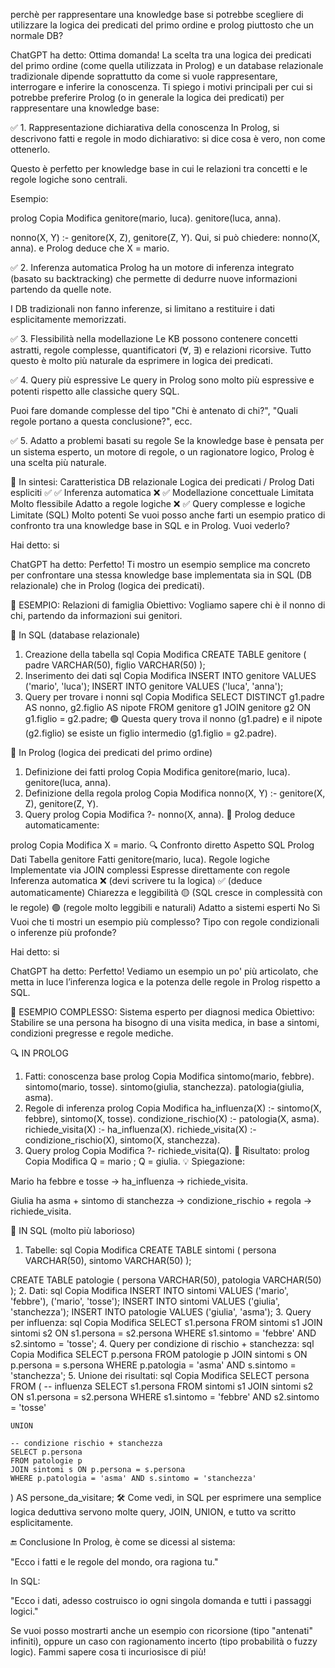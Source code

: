 perchè per rappresentare una knowledge base si potrebbe scegliere di utilizzare la logica dei predicati del primo ordine e prolog piuttosto che un normale DB? 


ChatGPT ha detto:
Ottima domanda! La scelta tra una logica dei predicati del primo ordine (come quella utilizzata in Prolog) e un database relazionale tradizionale dipende soprattutto da come si vuole rappresentare, interrogare e inferire la conoscenza. Ti spiego i motivi principali per cui si potrebbe preferire Prolog (o in generale la logica dei predicati) per rappresentare una knowledge base:

✅ 1. Rappresentazione dichiarativa della conoscenza
In Prolog, si descrivono fatti e regole in modo dichiarativo: si dice cosa è vero, non come ottenerlo.

Questo è perfetto per knowledge base in cui le relazioni tra concetti e le regole logiche sono centrali.

Esempio:

prolog
Copia
Modifica
genitore(mario, luca).
genitore(luca, anna).

nonno(X, Y) :- genitore(X, Z), genitore(Z, Y).
Qui, si può chiedere: nonno(X, anna). e Prolog deduce che X = mario.

✅ 2. Inferenza automatica
Prolog ha un motore di inferenza integrato (basato su backtracking) che permette di dedurre nuove informazioni partendo da quelle note.

I DB tradizionali non fanno inferenze, si limitano a restituire i dati esplicitamente memorizzati.

✅ 3. Flessibilità nella modellazione
Le KB possono contenere concetti astratti, regole complesse, quantificatori (∀, ∃) e relazioni ricorsive. Tutto questo è molto più naturale da esprimere in logica dei predicati.

✅ 4. Query più espressive
Le query in Prolog sono molto più espressive e potenti rispetto alle classiche query SQL.

Puoi fare domande complesse del tipo "Chi è antenato di chi?", "Quali regole portano a questa conclusione?", ecc.

✅ 5. Adatto a problemi basati su regole
Se la knowledge base è pensata per un sistema esperto, un motore di regole, o un ragionatore logico, Prolog è una scelta più naturale.

📌 In sintesi:
Caratteristica	DB relazionale	Logica dei predicati / Prolog
Dati espliciti	✅	✅
Inferenza automatica	❌	✅
Modellazione concettuale	Limitata	Molto flessibile
Adatto a regole logiche	❌	✅
Query complesse e logiche	Limitate (SQL)	Molto potenti
Se vuoi posso anche farti un esempio pratico di confronto tra una knowledge base in SQL e in Prolog. Vuoi vederlo?







Hai detto:
si


ChatGPT ha detto:
Perfetto! Ti mostro un esempio semplice ma concreto per confrontare una stessa knowledge base implementata sia in SQL (DB relazionale) che in Prolog (logica dei predicati).

🧠 ESEMPIO: Relazioni di famiglia
Obiettivo:
Vogliamo sapere chi è il nonno di chi, partendo da informazioni sui genitori.

💾 In SQL (database relazionale)
1. Creazione della tabella
sql
Copia
Modifica
CREATE TABLE genitore (
    padre VARCHAR(50),
    figlio VARCHAR(50)
);
2. Inserimento dei dati
sql
Copia
Modifica
INSERT INTO genitore VALUES ('mario', 'luca');
INSERT INTO genitore VALUES ('luca', 'anna');
3. Query per trovare i nonni
sql
Copia
Modifica
SELECT DISTINCT g1.padre AS nonno, g2.figlio AS nipote
FROM genitore g1
JOIN genitore g2 ON g1.figlio = g2.padre;
🟢 Questa query trova il nonno (g1.padre) e il nipote (g2.figlio) se esiste un figlio intermedio (g1.figlio = g2.padre).

🧠 In Prolog (logica dei predicati del primo ordine)
1. Definizione dei fatti
prolog
Copia
Modifica
genitore(mario, luca).
genitore(luca, anna).
2. Definizione della regola
prolog
Copia
Modifica
nonno(X, Y) :- genitore(X, Z), genitore(Z, Y).
3. Query
prolog
Copia
Modifica
?- nonno(X, anna).
🔁 Prolog deduce automaticamente:

prolog
Copia
Modifica
X = mario.
🔍 Confronto diretto
Aspetto	SQL	Prolog
Dati	Tabella genitore	Fatti genitore(mario, luca).
Regole logiche	Implementate via JOIN complessi	Espresse direttamente con regole
Inferenza automatica	❌ (devi scrivere tu la logica)	✅ (deduce automaticamente)
Chiarezza e leggibilità	🟡 (SQL cresce in complessità con le regole)	🟢 (regole molto leggibili e naturali)
Adatto a sistemi esperti	No	Sì
Vuoi che ti mostri un esempio più complesso? Tipo con regole condizionali o inferenze più profonde?







Hai detto:
si


ChatGPT ha detto:
Perfetto! Vediamo un esempio un po' più articolato, che metta in luce l’inferenza logica e la potenza delle regole in Prolog rispetto a SQL.

🧠 ESEMPIO COMPLESSO: Sistema esperto per diagnosi medica
Obiettivo:
Stabilire se una persona ha bisogno di una visita medica, in base a sintomi, condizioni pregresse e regole mediche.

🔍 IN PROLOG
1. Fatti: conoscenza base
prolog
Copia
Modifica
sintomo(mario, febbre).
sintomo(mario, tosse).
sintomo(giulia, stanchezza).
patologia(giulia, asma).
2. Regole di inferenza
prolog
Copia
Modifica
ha_influenza(X) :- sintomo(X, febbre), sintomo(X, tosse).
condizione_rischio(X) :- patologia(X, asma).
richiede_visita(X) :- ha_influenza(X).
richiede_visita(X) :- condizione_rischio(X), sintomo(X, stanchezza).
3. Query
prolog
Copia
Modifica
?- richiede_visita(Q).
🔁 Risultato:
prolog
Copia
Modifica
Q = mario ;
Q = giulia.
💡 Spiegazione:

Mario ha febbre e tosse → ha_influenza → richiede_visita.

Giulia ha asma + sintomo di stanchezza → condizione_rischio + regola → richiede_visita.

💾 IN SQL (molto più laborioso)
1. Tabelle:
sql
Copia
Modifica
CREATE TABLE sintomi (
    persona VARCHAR(50),
    sintomo VARCHAR(50)
);

CREATE TABLE patologie (
    persona VARCHAR(50),
    patologia VARCHAR(50)
);
2. Dati:
sql
Copia
Modifica
INSERT INTO sintomi VALUES ('mario', 'febbre'), ('mario', 'tosse');
INSERT INTO sintomi VALUES ('giulia', 'stanchezza');
INSERT INTO patologie VALUES ('giulia', 'asma');
3. Query per influenza:
sql
Copia
Modifica
SELECT s1.persona
FROM sintomi s1
JOIN sintomi s2 ON s1.persona = s2.persona
WHERE s1.sintomo = 'febbre' AND s2.sintomo = 'tosse';
4. Query per condizione di rischio + stanchezza:
sql
Copia
Modifica
SELECT p.persona
FROM patologie p
JOIN sintomi s ON p.persona = s.persona
WHERE p.patologia = 'asma' AND s.sintomo = 'stanchezza';
5. Unione dei risultati:
sql
Copia
Modifica
SELECT persona FROM (
    -- influenza
    SELECT s1.persona
    FROM sintomi s1
    JOIN sintomi s2 ON s1.persona = s2.persona
    WHERE s1.sintomo = 'febbre' AND s2.sintomo = 'tosse'

    UNION

    -- condizione rischio + stanchezza
    SELECT p.persona
    FROM patologie p
    JOIN sintomi s ON p.persona = s.persona
    WHERE p.patologia = 'asma' AND s.sintomo = 'stanchezza'
) AS persone_da_visitare;
🛠️ Come vedi, in SQL per esprimere una semplice logica deduttiva servono molte query, JOIN, UNION, e tutto va scritto esplicitamente.

🔚 Conclusione
In Prolog, è come se dicessi al sistema:

"Ecco i fatti e le regole del mondo, ora ragiona tu."

In SQL:

"Ecco i dati, adesso costruisco io ogni singola domanda e tutti i passaggi logici."

Se vuoi posso mostrarti anche un esempio con ricorsione (tipo "antenati" infiniti), oppure un caso con ragionamento incerto (tipo probabilità o fuzzy logic). Fammi sapere cosa ti incuriosisce di più!